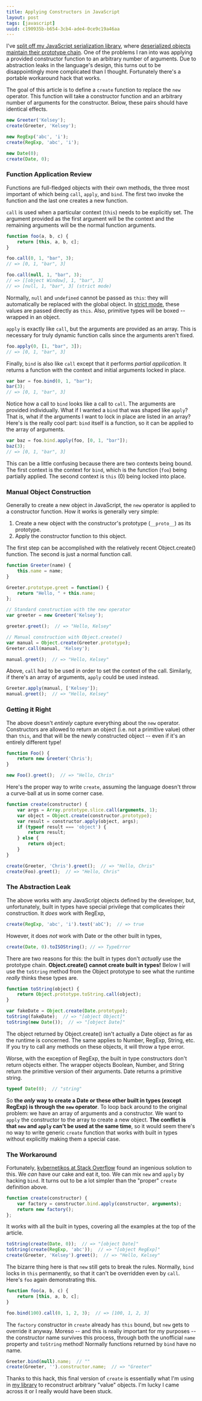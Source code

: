 ```yaml
---
title: Applying Constructors in JavaScript
layout: post
tags: [javascript]
uuid: c190935b-b654-3cb4-ade4-0ce9c19a46aa
---
```


I've [split off my JavaScript serialization library][resurrect], where
[deserialized objects maintain their prototype chain](/blog/2013/03/11/).
One of the problems I ran into was applying a provided constructor
function to an arbitrary number of arguments. Due to abstraction leaks
in the language's design, this turns out to be disappointingly more
complicated than I thought. Fortunately there's a portable workaround
hack that works.

The goal of this article is to define a `create` function to replace
the `new` operator. This function will take a constructor function and
an arbitrary number of arguments for the constructor. Below, these
pairs should have identical effects.

~~~javascript
new Greeter('Kelsey');
create(Greeter, 'Kelsey');

new RegExp('abc', 'i');
create(RegExp, 'abc', 'i');

new Date(0);
create(Date, 0);
~~~

### Function Application Review

Functions are full-fledged objects with their own methods, the three
most important of which being `call`, `apply`, and `bind`. The first
two invoke the function and the last one creates a new function.

`call` is used when a particular context (`this`) needs to be
explicitly set. The argument provided as the first argument will be
the context and the remaining arguments will be the normal function
arguments.

~~~javascript
function foo(a, b, c) {
    return [this, a, b, c];
}

foo.call(0, 1, "bar", 3);
// => [0, 1, "bar", 3]

foo.call(null, 1, "bar", 3);
// => [[object Window], 1, "bar", 3]
// => [null, 1, "bar", 3] (strict mode)
~~~

Normally, `null` and `undefined` cannot be passed as `this`: they will
automatically be replaced with the global object. In
[strict mode][strict], these values are passed directly as
`this`. Also, primitive types will be boxed -- wrapped in an object.

`apply` is exactly like `call`, but the arguments are provided as an
array. This is necessary for truly dynamic function calls since the
arguments aren't fixed.

~~~javascript
foo.apply(0, [1, "bar", 3]);
// => [0, 1, "bar", 3]
~~~

Finally, `bind` is also like `call` except that it performs *partial
application*. It returns a function with the context and initial
arguments locked in place.

~~~javascript
var bar = foo.bind(0, 1, "bar");
bar(3);
// => [0, 1, "bar", 3]
~~~

Notice how a call to `bind` looks like a call to `call`. The arguments
are provided individually. What if I wanted a `bind` that was shaped
like `apply`? That is, what if the arguments I want to lock in place
are listed in an array? Here's is the really cool part: `bind` itself
is a function, so it can be applied to the array of arguments.

~~~javascript
var baz = foo.bind.apply(foo, [0, 1, "bar"]);
baz(3);
// => [0, 1, "bar", 3]
~~~

This can be a little confusing because there are two contexts being
bound. The first context is the context for `bind`, which is the
function (`foo`) being partially applied. The second context is `this`
(0) being locked into place.

### Manual Object Construction

Generally to create a new object in JavaScript, the `new` operator is
applied to a constructor function. How it works is generally very
simple:

 1. Create a new object with the constructor's prototype (`__proto__`)
    as its prototype.
 2. Apply the constructor function to this object.

The first step can be accomplished with the relatively recent
Object.create() function. The second is just a normal function call.

~~~javascript
function Greeter(name) {
    this.name = name;
}

Greeter.prototype.greet = function() {
    return "Hello, " + this.name;
};

// Standard construction with the new operator
var greeter = new Greeter('Kelsey');

greeter.greet();  // => "Hello, Kelsey"

// Manual construction with Object.create()
var manual = Object.create(Greeter.prototype);
Greeter.call(manual, 'Kelsey');

manual.greet();  // => "Hello, Kelsey"
~~~

Above, `call` had to be used in order to set the context of the
call. Similarly, if there's an array of arguments, `apply` could be
used instead.

~~~javascript
Greeter.apply(manual, ['Kelsey']);
manual.greet();  // => "Hello, Kelsey"
~~~

### Getting it Right

The above doesn't *entirely* capture everything about the `new`
operator. Constructors are allowed to return an object (i.e. not a
primitive value) other than `this`, and that will be the newly
constructed object -- even if it's an entirely different type!

~~~javascript
function Foo() {
    return new Greeter('Chris');
}

new Foo().greet();  // => "Hello, Chris"
~~~

Here's the proper way to write `create`, assuming the language doesn't
throw a curve-ball at us in some corner case.

~~~javascript
function create(constructor) {
    var args = Array.prototype.slice.call(arguments, 1);
    var object = Object.create(constructor.prototype);
    var result = constructor.apply(object, args);
    if (typeof result === 'object') {
        return result;
    } else {
        return object;
    }
}

create(Greeter, 'Chris').greet();  // => "Hello, Chris"
create(Foo).greet();  // => "Hello, Chris"
~~~

### The Abstraction Leak

The above works with any JavaScript objects defined by the developer,
but, unfortunately, built in types have special privilege that
complicates their construction. It *does* work with RegExp,

~~~javascript
create(RegExp, 'abc', 'i').test('abC');  // => true
~~~

However, it does *not* work with Date or the other built in types,

~~~javascript
create(Date, 0).toISOString(); // => TypeError
~~~

There are two reasons for this: the built in types don't *actually*
use the prototype chain. **Object.create() cannot create built in
types!** Below I will use the `toString` method from the Object
prototype to see what the runtime *really* thinks these types are.

~~~javascript
function toString(object) {
    return Object.prototype.toString.call(object);
}

var fakeDate = Object.create(Date.prototype);
toString(fakeDate);  // => "[object Object]"
toString(new Date());  // => "[object Date]"
~~~

The object returned by Object.create() isn't actually a Date object as
far as the runtime is concerned. The same applies to Number, RegExp,
String, etc. If you try to call any methods on these objects, it will
throw a type error.

Worse, with the exception of RegExp, the built in type constructors
don't return objects either. The wrapper objects Boolean, Number, and
String return the primitive version of their arguments. Date returns a
primitive string.

~~~javascript
typeof Date(0);  // "string"
~~~

So **the *only* way to create a Date or these other built in types
(except RegExp) is through the `new` operator**. To loop back around
to the original problem: we have an array of arguments and a
constructor. We want to `apply` the constructor to the array to create
a new object. **The conflict is that `new` and `apply` can't be used
at the same time**, so it would seem there's no way to write generic
`create` function that works with built in types without explicitly
making them a special case.

### The Workaround

Fortunately, [kybernetikos at Stack Overflow][hack] found an ingenious
solution to this. We *can* have our cake and eat it, too. We can mix
`new` and `apply` by hacking `bind`. It turns out to be a lot simpler
than the "proper" `create` definition above.

~~~javascript
function create(constructor) {
    var factory = constructor.bind.apply(constructor, arguments);
    return new factory();
};
~~~

It works with all the built in types, covering all the examples at the
top of the article.

~~~javascript
toString(create(Date, 0));  // => "[object Date]"
toString(create(RegExp, 'abc'));  // => "[object RegExp]"
create(Greeter, 'Kelsey').greet();  // => "Hello, Kelsey"
~~~

The bizarre thing here is that `new` still gets to break the
rules. Normally, `bind` locks in `this` permanently, so that it can't
be overridden even by `call`. Here's `foo` again demonstrating this.

~~~javascript
function foo(a, b, c) {
    return [this, a, b, c];
}

foo.bind(100).call(0, 1, 2, 3);  // => [100, 1, 2, 3]
~~~

The `factory` constructor in `create` already has `this` bound, but
`new` gets to override it anyway. Moreso -- and this is really
important for my purposes -- the constructor name survives this
process, through both the unofficial `name` property and `toString`
method! Normally functions returned by `bind` have no name.

~~~javascript
Greeter.bind(null).name;  // ""
create(Greeter, '').constructor.name;  // => "Greeter"
~~~

Thanks to this hack, this final version of `create` is essentially
what I'm using in [my library][resurrect] to reconstruct arbitrary
"value" objects. I'm lucky I came across it or I really would have
been stuck.


[resurrect]: https://github.com/skeeto/resurrect-js
[strict]: https://developer.mozilla.org/en-US/docs/JavaScript/Reference/Functions_and_function_scope/Strict_mode
[hack]: http://stackoverflow.com/a/14378462
